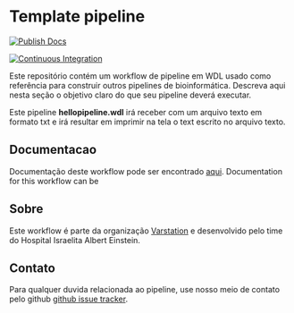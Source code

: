 # Template pipeline
[![Publish Docs](https://github.com/Varstation/pipeline-template/actions/workflows/publish.yml/badge.svg?branch=main)](https://github.com/Varstation/pipeline-template/actions/workflows/publish.yml)

[![Continuous Integration](https://github.com/Varstation/pipeline-template/actions/workflows/ci.yml/badge.svg?branch=main)](https://github.com/Varstation/pipeline-template/actions/workflows/ci.yml)


Este repositório contém um workflow de pipeline em WDL usado como referência para construir outros pipelines de bioinformática.
Descreva aqui nesta seção o objetivo claro do que seu pipeline deverá executar.

Este pipeline **hellopipeline.wdl** irá receber com um arquivo texto em formato txt e irá resultar em imprimir na tela o text escrito no arquivo texto.


## Documentacao
Documentação deste workflow pode ser encontrado [aqui]().
Documentation for this workflow can be

## Sobre
Este workflow é parte da organização [Varstation](https://github.com/varstation/) e desenvolvido pelo time do Hospital Israelita Albert Einstein.
## Contato
<p>
  <!-- Obscure e-mail address for spammers -->
Para qualquer duvida relacionada ao pipeline, use nosso meio de contato pelo github
<a href="https://github.com/Varstation/pipeline-template/issues">github issue tracker</a>.
</p>